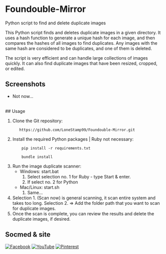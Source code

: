 # Foundouble-Mirror

Python script to find and delete duplicate images

This Python script finds and deletes duplicate images in a given directory. It uses a hash function to generate a unique hash for each image, and then compares the hashes of all images to find duplicates. Any images with the same hash are considered to be duplicates, and one of them is deleted.

The script is very efficient and can handle large collections of images quickly. It can also find duplicate images that have been resized, cropped, or edited.
<br>
## Screenshots
* Not now...
<br>
## Usage

1. Clone the Git repository:
    ```shell
       https://github.com/LoneStamp99/Foundouble-Mirror.git
    ```
2. Install the required Python packages | Ruby not necessary:
   ```shell
       pip install -r requirements.txt
    ```
   ```shell
       bundle install
    ```
4. Run the image duplicate scanner:
    * Windows: start.bat
      1. Select selection no. 1 for Ruby - type Start & enter.
      2. If select no. 2 for Python
    * Mac/Linux: start.sh
      1. Same...
5. Selection 1. (Scan now) is general scanning, it scan entire system and takes too long. Selection 2. => Add the folder path that you want to scan for duplicate images.
6. Once the scan is complete, you can review the results and delete the duplicate images, if desired.

## Socmed & site

[![Facebook](https://example.com/facebook.png)](https://example.com/facebook)
[![YouTube](https://example.com/youtube.png)](https://example.com/youtube)
[![Pinterest](https://example.com/pinterest.png)](https://example.com/pinterest)


